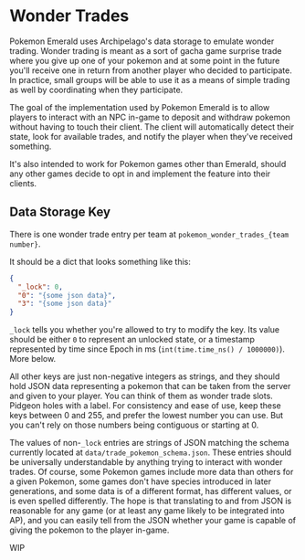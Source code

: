 # Wonder Trades

Pokemon Emerald uses Archipelago's data storage to emulate wonder trading. Wonder trading is meant as a sort of gacha game surprise trade where you give up one of your pokemon and at some point in the future you'll receive one in return from another player who decided to participate. In practice, small groups will be able to use it as a means of simple trading as well by coordinating when they participate.

The goal of the implementation used by Pokemon Emerald is to allow players to interact with an NPC in-game to deposit and withdraw pokemon without having to touch their client. The client will automatically detect their state, look for available trades, and notify the player when they've received something.

It's also intended to work for Pokemon games other than Emerald, should any other games decide to opt in and implement the feature into their clients.

## Data Storage Key

There is one wonder trade entry per team at `pokemon_wonder_trades_{team number}`.

It should be a dict that looks something like this:

```json
{
  "_lock": 0,
  "0": "{some json data}",
  "3": "{some json data}"
}
```

`_lock` tells you whether you're allowed to try to modify the key. Its value should be either `0` to represent an unlocked state, or a timestamp represented by time since Epoch in ms (`int(time.time_ns() / 1000000)`). More below.

All other keys are just non-negative integers as strings, and they should hold JSON data representing a pokemon that can be taken from the server and given to your player. You can think of them as wonder trade slots. Pidgeon holes with a label. For consistency and ease of use, keep these keys between 0 and 255, and prefer the lowest number you can use. But you can't rely on those numbers being contiguous or starting at 0.

The values of non-`_lock` entries are strings of JSON matching the schema currently located at `data/trade_pokemon_schema.json`. These entries should be universally understandable by anything trying to interact with wonder trades. Of course, some Pokemon games include more data than others for a given Pokemon, some games don't have species introduced in later generations, and some data is of a different format, has different values, or is even spelled differently. The hope is that translating to and from JSON is reasonable for any game (or at least any game likely to be integrated into AP), and you can easily tell from the JSON whether your game is capable of giving the pokemon to the player in-game.

WIP
